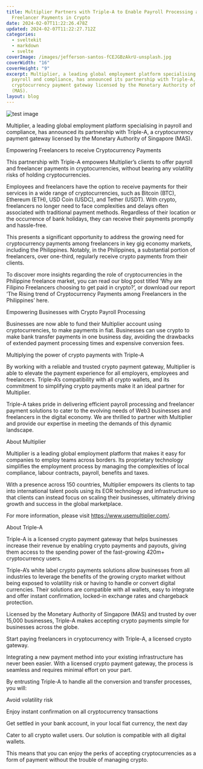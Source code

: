 ```yaml
---
title: Multiplier Partners with Triple-A to Enable Payroll Processing and
  Freelancer Payments in Crypto
date: 2024-02-07T11:22:26.478Z
updated: 2024-02-07T11:22:27.712Z
categories:
  - sveltekit
  - markdown
  - svelte
coverImage: /images/jefferson-santos-fCEJGBzAkrU-unsplash.jpg
coverWidth: "16"
coverHeight: "9"
excerpt: Multiplier, a leading global employment platform specialising in
  payroll and compliance, has announced its partnership with Triple-A, a
  cryptocurrency payment gateway licensed by the Monetary Authority of Singapore
  (MAS).
layout: blog
---
```

![](/images/jerry-zhang-ePpaQC2c1xA-unsplash.jpg "test image")

Multiplier, a leading global employment platform specialising in payroll and compliance, has announced its partnership with Triple-A, a cryptocurrency payment gateway licensed by the Monetary Authority of Singapore (MAS).

Empowering Freelancers to receive Cryptocurrency Payments

This partnership with Triple-A empowers Multiplier’s clients to offer payroll and freelancer payments in cryptocurrencies, without bearing any volatility risks of holding cryptocurrencies.

Employees and freelancers have the option to receive payments for their services in a wide range of cryptocurrencies, such as Bitcoin (BTC), Ethereum (ETH), USD Coin (USDC), and Tether (USDT). With crypto, freelancers no longer need to face complexities and delays often associated with traditional payment methods. Regardless of their location or the occurrence of bank holidays, they can receive their payments promptly and hassle-free.

This presents a significant opportunity to address the growing need for cryptocurrency payments among freelancers in key gig economy markets, including the Philippines. Notably, in the Philippines, a substantial portion of freelancers, over one-third, regularly receive crypto payments from their clients.

To discover more insights regarding the role of cryptocurrencies in the Philippine freelance market, you can read our blog post titled ‘Why are Filipino Freelancers choosing to get paid in crypto?’, or download our report ‘The Rising trend of Cryptocurrency Payments among Freelancers in the Philippines’ here.

Empowering Businesses with Crypto Payroll Processing

Businesses are now able to fund their Multiplier account using cryptocurrencies, to make payments in fiat. Businesses can use crypto to make bank transfer payments in one business day, avoiding the drawbacks of extended payment processing times and expensive conversion fees.

Multiplying the power of crypto payments with Triple-A

By working with a reliable and trusted crypto payment gateway, Multiplier is able to elevate the payment experience for all employers, employees and freelancers. Triple-A’s compatibility with all crypto wallets, and its commitment to simplifying crypto payments make it an ideal partner for Multiplier.

Triple-A takes pride in delivering efficient payroll processing and freelancer payment solutions to cater to the evolving needs of Web3 businesses and freelancers in the digital economy. We are thrilled to partner with Multiplier and provide our expertise in meeting the demands of this dynamic landscape.

About Multiplier

Multiplier is a leading global employment platform that makes it easy for companies to employ teams across borders. Its proprietary technology simplifies the employment process by managing the complexities of local compliance, labour contracts, payroll, benefits and taxes.

With a presence across 150 countries, Multiplier empowers its clients to tap into international talent pools using its EOR technology and infrastructure so that clients can instead focus on scaling their businesses, ultimately driving growth and success in the global marketplace.

For more information, please visit https://www.usemultiplier.com/.

About Triple-A

Triple-A is a licensed crypto payment gateway that helps businesses increase their revenue by enabling crypto payments and payouts, giving them access to the spending power of the fast-growing 420m+ cryptocurrency users.

Triple-A’s white label crypto payments solutions allow businesses from all industries to leverage the benefits of the growing crypto market without being exposed to volatility risk or having to handle or convert digital currencies. Their solutions are compatible with all wallets, easy to integrate and offer instant confirmation, locked-in exchange rates and chargeback protection.

Licensed by the Monetary Authority of Singapore (MAS) and trusted by over 15,000 businesses, Triple-A makes accepting crypto payments simple for businesses across the globe.

Start paying freelancers in cryptocurrency with Triple-A, a licensed crypto gateway.

Integrating a new payment method into your existing infrastructure has never been easier. With a licensed crypto payment gateway, the process is seamless and requires minimal effort on your part.

By entrusting Triple-A to handle all the conversion and transfer processes, you will:

Avoid volatility risk

Enjoy instant confirmation on all cryptocurrency transactions

Get settled in your bank account, in your local fiat currency, the next day

Cater to all crypto wallet users. Our solution is compatible with all digital wallets.

This means that you can enjoy the perks of accepting cryptocurrencies as a form of payment without the trouble of managing crypto.
